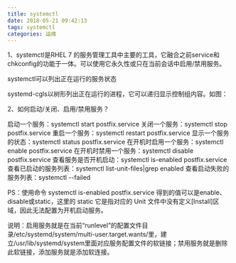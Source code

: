 ```yaml
---
title: systemctl
date: 2018-05-21 09:42:13
tags: systemctl
categories: 运维
---
```


1、systemctl是RHEL 7 的服务管理工具中主要的工具，它融合之前service和chkconfig的功能于一体。可以使用它永久性或只在当前会话中启用/禁用服务。

systemctl可以列出正在运行的服务状态

systemd-cgls以树形列出正在运行的进程，它可以递归显示控制组内容。如图：


2、如何启动/关闭、启用/禁用服务？

启动一个服务：systemctl start postfix.service
关闭一个服务：systemctl stop postfix.service
重启一个服务：systemctl restart postfix.service
显示一个服务的状态：systemctl status postfix.service
在开机时启用一个服务：systemctl enable postfix.service
在开机时禁用一个服务：systemctl disable postfix.service
查看服务是否开机启动：systemctl is-enabled postfix.service
查看已启动的服务列表：systemctl list-unit-files|grep enabled
查看启动失败的服务列表：systemctl --failed

PS：使用命令 systemctl is-enabled postfix.service 得到的值可以是enable、disable或static，这里的 static 它是指对应的 Unit 文件中没有定义[Install]区域，因此无法配置为开机启动服务。 

说明：启用服务就是在当前“runlevel”的配置文件目录/etc/systemd/system/multi-user.target.wants/里，建立/usr/lib/systemd/system里面对应服务配置文件的软链接；禁用服务就是删除此软链接，添加服务就是添加软连接。





